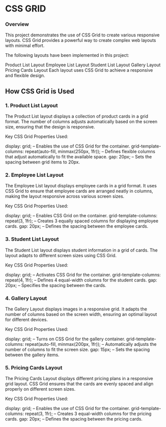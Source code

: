 # CSS GRID 
### Overview
This project demonstrates the use of CSS Grid to create various responsive layouts. CSS Grid provides a powerful way to create complex web layouts with minimal effort.

The following layouts have been implemented in this project:

Product List Layout
Employee List Layout
Student List Layout
Gallery Layout
Pricing Cards Layout
Each layout uses CSS Grid to achieve a responsive and flexible design.

## How CSS Grid is Used
### 1. Product List Layout
The Product List layout displays a collection of product cards in a grid format. The number of columns adjusts automatically based on the screen size, ensuring that the design is responsive.

Key CSS Grid Properties Used:

display: grid; – Enables the use of CSS Grid for the container.
grid-template-columns: repeat(auto-fill, minmax(250px, 1fr)); – Defines flexible columns that adjust automatically to fit the available space.
gap: 20px; – Sets the spacing between grid items to 20px.
### 2. Employee List Layout
The Employee List layout displays employee cards in a grid format. It uses CSS Grid to ensure that employee cards are arranged neatly in columns, making the layout responsive across various screen sizes.

Key CSS Grid Properties Used:

display: grid; – Enables CSS Grid on the container.
grid-template-columns: repeat(3, 1fr); – Creates 3 equally spaced columns for displaying employee cards.
gap: 20px; – Defines the spacing between the employee cards.
### 3. Student List Layout
The Student List layout displays student information in a grid of cards. The layout adapts to different screen sizes using CSS Grid.

Key CSS Grid Properties Used:

display: grid; – Activates CSS Grid for the container.
grid-template-columns: repeat(4, 1fr); – Defines 4 equal-width columns for the student cards.
gap: 20px; – Specifies the spacing between the cards.
### 4. Gallery Layout
The Gallery Layout displays images in a responsive grid. It adapts the number of columns based on the screen width, ensuring an optimal layout for different devices.

Key CSS Grid Properties Used:

display: grid; – Turns on CSS Grid for the gallery container.
grid-template-columns: repeat(auto-fill, minmax(200px, 1fr)); – Automatically adjusts the number of columns to fit the screen size.
gap: 15px; – Sets the spacing between the gallery items.
### 5. Pricing Cards Layout
The Pricing Cards Layout displays different pricing plans in a responsive grid layout. CSS Grid ensures that the cards are evenly spaced and align properly on different screen sizes.

Key CSS Grid Properties Used:

display: grid; – Enables the use of CSS Grid for the container.
grid-template-columns: repeat(3, 1fr); – Creates 3 equal-width columns for the pricing cards.
gap: 20px; – Defines the spacing between the pricing cards.
